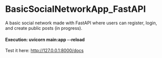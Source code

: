 # BasicSocialNetworkApp_FastAPI
A basic social network made with FastAPI where users can register, login, and create public posts (in progress). <br />
#### Execution: uvicorn main:app --reload
Test it here: http://127.0.0.1:8000/docs
